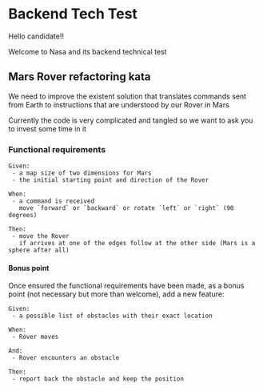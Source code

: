 # Backend Tech Test

Hello candidate!!

Welcome to Nasa and its backend technical test

## Mars Rover refactoring kata

We need to improve the existent solution that translates commands sent from Earth to instructions that are understood by our Rover in Mars

Currently the code is very complicated and tangled so we want to ask you to invest some time in it

### Functional requirements
```
Given:
 - a map size of two dimensions for Mars
 - the initial starting point and direction of the Rover
 
When:
 - a command is received
   move `forward` or `backward` or rotate `left` or `right` (90 degrees)

Then:
 - move the Rover
   if arrives at one of the edges follow at the other side (Mars is a sphere after all)
```

#### Bonus point

Once ensured the functional requirements have been made, as a bonus point (not necessary but more than welcome), add a new feature:
```
Given:
 - a possible list of obstacles with their exact location
 
When:
 - Rover moves

And:
 - Rover encounters an obstacle

Then:
 - report back the obstacle and keep the position
```


